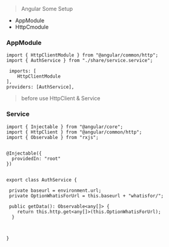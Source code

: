 > Angular Some Setup
- AppModule
- HttpCmodule

### AppModule
```
import { HttpClientModule } from "@angular/common/http";
import { AuthService } from "./share/service.service";
	
 imports: [
    HttpClientModule
],
providers: [AuthService],
```
>before use HttpClient & Service

### Service

```
import { Injectable } from "@angular/core"; 
import { HttpClient } from "@angular/common/http"; 
import { Observable } from "rxjs";


@Injectable({
  providedIn: "root"
})


export class AuthService { 

 private baseurl = environment.url; 
 private OptionWhatisForUrl = this.baseurl + "whatisfor/";

 public getData(): Observable<any[]> {
    return this.http.get<any[]>(this.OptionWhatisForUrl);
  }



}
```
